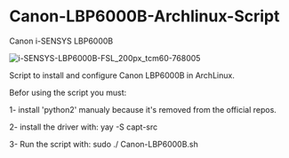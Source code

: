 # Canon-LBP6000B-Archlinux-Script

Canon i-SENSYS LBP6000B

![i-SENSYS-LBP6000B-FSL_200px_tcm60-768005](https://github.com/ots25/Canon-LBP6000B-Archlinux-Script/assets/89610703/eefd60b6-c7e3-4188-9ff5-db0f2b968de1)


Script to install and configure Canon LBP6000B in ArchLinux.

Befor using the script you must:

1- install 'python2' manualy because it's removed from the official repos.

2- install the driver with: yay -S capt-src

3- Run the script with: sudo ./ Canon-LBP6000B.sh
